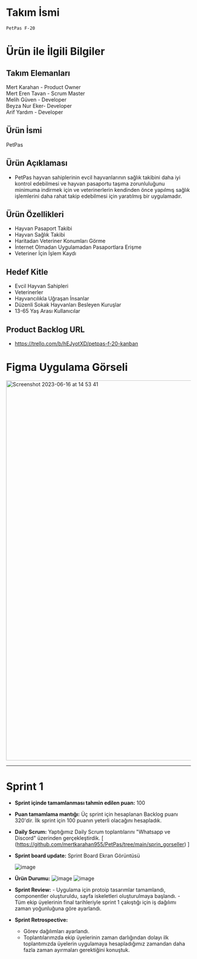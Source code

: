 # Takım İsmi

    PetPas F-20
  
  
# Ürün ile İlgili Bilgiler
 ## Takım Elemanları
  Mert Karahan - Product Owner  
  Mert Eren Tavan - Scrum Master   
  Melih Güven - Developer  
  Beyza Nur Eker- Developer  
  Arif Yardım - Developer

 ## Ürün İsmi
  
  PetPas 
  
 ## Ürün Açıklaması

- PetPas hayvan sahiplerinin evcil hayvanlarının sağlık takibini daha iyi kontrol edebilmesi ve hayvan pasaportu taşıma zorunluluğunu minimuma indirmek için ve veterinerlerin kendinden önce yapılmış sağlık işlemlerini daha rahat takip edebilmesi için yaratılmış bir uygulamadır.

## Ürün Özellikleri

- Hayvan Pasaport Takibi
- Hayvan Sağlık Takibi
- Haritadan Veteriner Konumları Görme
- İnternet Olmadan Uygulamadan Pasaportlara Erişme
- Veteriner İçin İşlem Kaydı

## Hedef Kitle
- Evcil Hayvan Sahipleri
- Veterinerler
- Hayvancılıkla Uğraşan İnsanlar
- Düzenli Sokak Hayvanları Besleyen Kuruşlar
- 13-65 Yaş Arası Kullanıcılar

## Product Backlog URL

- https://trello.com/b/hEJyotXD/petpas-f-20-kanban

# Figma Uygulama Görseli

 <img width="1036" alt="Screenshot 2023-06-16 at 14 53 41" src="https://cdn.discordapp.com/attachments/1114283698142060628/1120093539477508107/image.png">

--------------------------------------------------------------------------------------------------------------------

# Sprint 1

- **Sprint içinde tamamlanması tahmin edilen puan:** 100

- **Puan tamamlama mantığı:** Üç sprint için hesaplanan Backlog puanı 320'dir. İlk sprint için 100 puanın yeterli olacağını hesapladık.

- **Daily Scrum:** Yaptığımız Daily Scrum toplantılarını "Whatsapp ve Discord" üzerinden gerçekleştirdik.
    [
  (https://github.com/mertkarahan955/PetPas/tree/main/sprin_gorseller)
]


- **Sprint board update:**
   Sprint Board Ekran Görüntüsü

   ![image](https://cdn.discordapp.com/attachments/1114283698142060628/1120093917065515098/image.png)


- **Ürün Durumu:**
![image](https://github.com/mertkarahan955/PetPas/blob/38ac29ef8507d10fd6fe1c231f08ea045b29e02f/sprin_gorseller/Simulator%20Screenshot%20-%20iPhone%2014%20Pro%20Max%20-%202023-06-18%20at%2022.15.06.png)
![image](https://github.com/mertkarahan955/PetPas/blob/38ac29ef8507d10fd6fe1c231f08ea045b29e02f/sprin_gorseller/Simulator%20Screenshot%20-%20iPhone%2014%20Pro%20Max%20-%202023-06-18%20at%2022.15.06.png)

- **Sprint Review:**
      - Uygulama için protoip tasarımlar tamamlandı, componentler oluşturuldu, sayfa iskeletleri oluşturulmaya başlandı.
      - Tüm ekip üyelerinin final tarihleriyle sprint 1 çakıştığı için iş dağılımı zaman yoğunluğuna göre ayarlandı.

- **Sprint Retrospective:**
  - Görev dağılımları ayarlandı.
  - Toplantılarımzda ekip üyelerinin zaman darlığından dolayı ilk toplantımızda üyelerin uygulamaya hesapladığımız zamandan daha fazla zaman ayırmaları gerektiğini konuştuk.

  






  
